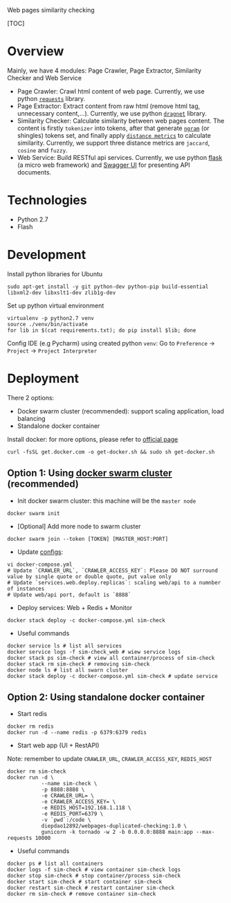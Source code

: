 Web pages similarity checking

[TOC]

# Overview
Mainly, we have 4 modules: Page Crawler, Page Extractor, Similarity Checker and Web Service

* Page Crawler: Crawl html content of web page. Currently, we use python [`requests`](https://github.com/kennethreitz/requests) library.
* Page Extractor: Extract content from raw html (remove html tag, unnecessary content,...). Currently, we use python [`dragnet`](https://github.com/seomoz/dragnet)  library.
* Similarity Checker: Calculate similarity between web pages content. The content is firstly `tokenizer` into tokens, after that generate [`ngram`](https://en.wikipedia.org/wiki/N-gram) (or shingles) tokens set, and finally apply [`distance metrics`](http://dataaspirant.com/2015/04/11/five-most-popular-similarity-measures-implementation-in-python/) to calculate similarity. Currently, we support three distance metrics are `jaccard`, `cosine` and `fuzzy`.
* Web Service: Build RESTful api services. Currently, we use python [flask](http://flask.pocoo.org/) (a micro web framework) and [Swagger UI](http://swagger.io/) for presenting API documents.

# Technologies
- Python 2.7
- Flash

# Development
Install python libraries for Ubuntu
```shell
sudo apt-get install -y git python-dev python-pip build-essential libxml2-dev libxslt1-dev zlib1g-dev
```
Set up python virtual environment
```shell
virtualenv -p python2.7 venv
source ./venv/bin/activate
for lib in $(cat requirements.txt); do pip install $lib; done
```
Config IDE (e.g Pycharm) using created python `venv`: Go to `Preference` -> `Project` -> `Project Interpreter`

# Deployment
There 2 options:
- Docker swarm cluster (recommended): support scaling application, load balancing
- Standalone docker container

Install docker: for more options, please refer to [official page](https://docs.docker.com/install/linux/docker-ce/ubuntu/)
```shell
curl -fsSL get.docker.com -o get-docker.sh && sudo sh get-docker.sh
```
## Option 1: Using [docker swarm cluster](https://docs.docker.com/get-started/) (recommended)
- Init docker swarm cluster: this machine will be the `master node`
```shell
docker swarm init
```
- [Optional] Add more node to swarm cluster
```shell
docker swarm join --token [TOKEN] [MASTER_HOST:PORT]
```
- Update [configs](docker-compose.yml):
```shell
vi docker-compose.yml
# Update `CRAWLER_URL`, `CRAWLER_ACCESS_KEY`: Please DO NOT surround value by single quote or double quote, put value only
# Update `services.web.deploy.replicas`: scaling web/api to a numnber of instances
# Update web/api port, default is `8888`
```
- Deploy services: Web + Redis + Monitor
```shell
docker stack deploy -c docker-compose.yml sim-check
```

- Useful commands
```shell
docker service ls # list all services
docker service logs -f sim-check_web # wiew service logs
docker stack ps sim-check # view all container/process of sim-check
docker stack rm sim-check # removing sim-check
docker node ls # list all swarn cluster
docker stack deploy -c docker-compose.yml sim-check # update service
```
## Option 2: Using standalone docker container
- Start redis
```shell
docker rm redis
docker run -d --name redis -p 6379:6379 redis
```
- Start web app (UI + RestAPI)

Note: remember to update `CRAWLER_URL`, `CRAWLER_ACCESS_KEY`, `REDIS_HOST`
```shell
docker rm sim-check
docker run -d \
           --name sim-check \
           -p 8888:8888 \
           -e CRAWLER_URL= \
           -e CRAWLER_ACCESS_KEY= \
           -e REDIS_HOST=192.168.1.118 \
           -e REDIS_PORT=6379 \
           -v `pwd`:/code \
           diepdao12892/webpages-duplicated-checking:1.0 \
           gunicorn -k tornado -w 2 -b 0.0.0.0:8888 main:app --max-requests 10000
```

- Useful commands
```shell
docker ps # list all containers
docker logs -f sim-check # view container sim-check logs
docker stop sim-check # stop container/process sim-check
docker start sim-check # start container sim-check
docker restart sim-check # restart container sim-check
docker rm sim-check # remove container sim-check
```